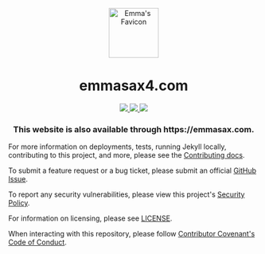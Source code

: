 <p align="center">
  <img width="100px;" style="border-bottom: -100px;" src="https://raw.githubusercontent.com/emmasax4/emmasax4.com/main/assets/images/favicon/original.png" alt="Emma's Favicon">
</p>

<h1 align="center">
   emmasax4.com
</h1>

<p align="center">
  <a href="https://github.com/emmahsax/emmasax4.com/actions">
    <img src="https://img.shields.io/github/workflow/status/emmahsax/emmasax4.com/Default/main?label=github%20actions%20workflow">
  </a>
  <a href="https://github.com/emmahsax/emmasax4.com/deployments">
    <img src="https://img.shields.io/github/deployments/emmahsax/emmasax4.com/github-pages?label=github%20pages%20deployment">
  </a>
  <a href="https://codeclimate.com/github/emmahsax/emmasax4.com/maintainability">
    <img src="https://img.shields.io/codeclimate/maintainability/emmahsax/emmasax4.com?label=code%20climate%20maintainability">
  </a>
</p>

<h3 align="center">This website is also available through https://emmasax.com.</h3>

For more information on deployments, tests, running Jekyll locally, contributing to this project, and more, please see the  [Contributing docs](https://github.com/emmahsax/emmasax4.com/blob/main/.github/contributing.md).

To submit a feature request or a bug ticket, please submit an official [GitHub Issue](https://github.com/emmahsax/emmasax4.com/issues/new).

To report any security vulnerabilities, please view this project's [Security Policy](https://github.com/emmahsax/emmasax4.com/security/policy).

For information on licensing, please see [LICENSE](https://github.com/emmahsax/emmasax4.com/blob/main/LICENSE).

When interacting with this repository, please follow [Contributor Covenant's Code of Conduct](https://contributor-covenant.org).

